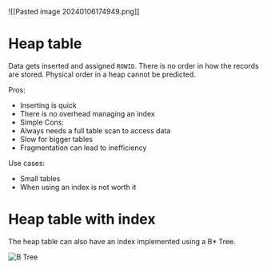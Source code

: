 ![[Pasted image 20240106174949.png]]
# Heap table
Data gets inserted and assigned `ROWID`. There is no order in how the records are stored. Physical order in a heap cannot be predicted.

Pros:
- Inserting is quick
- There is no overhead managing an index
- Simple
Cons:
- Always needs a full table scan to access data
- Slow for bigger tables
- Fragmentation can lead to inefficiency

Use cases:
- Small tables
- When using an index is not worth it
# Heap table with index
The heap table can also have an index implemented using a B* Tree.

![B Tree](https://i.imgur.com/rLkcdAZ.png)

